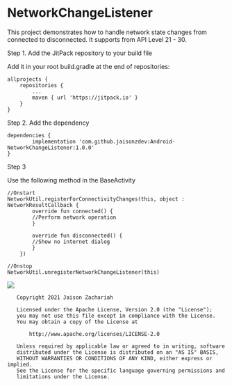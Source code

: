 # NetworkChangeListener

This project demonstrates how to handle network state changes from connected to disconnected. It supports from API Level 21 - 30.

Step 1. Add the JitPack repository to your build file

Add it in your root build.gradle at the end of repositories:

	allprojects {
		repositories {
			...
			maven { url 'https://jitpack.io' }
		}
	}
  
  Step 2. Add the dependency

	dependencies {
	        implementation 'com.github.jaisonzdev:Android-NetworkChangeListener:1.0.0'
	}

Step 3

Use the following method in the BaseActivity

	//Onstart
	NetworkUtil.registerForConnectivityChanges(this, object : NetworkResultCallback {
		    override fun connected() {
			//Perform network operation 
		    }

		    override fun disconnected() {
			//Show no internet dialog
		    }
		})
		
	//Onstop
	NetworkUtil.unregisterNetworkChangeListener(this)

    
[![](https://jitpack.io/v/JaisonZ1992/Android-NetworkChangeListener.svg)](https://jitpack.io/#JaisonZ1992/Android-NetworkChangeListener)


	   Copyright 2021 Jaison Zachariah

	   Licensed under the Apache License, Version 2.0 (the "License");
	   you may not use this file except in compliance with the License.
	   You may obtain a copy of the License at

	       http://www.apache.org/licenses/LICENSE-2.0

	   Unless required by applicable law or agreed to in writing, software
	   distributed under the License is distributed on an "AS IS" BASIS,
	   WITHOUT WARRANTIES OR CONDITIONS OF ANY KIND, either express or implied.
	   See the License for the specific language governing permissions and
	   limitations under the License.

